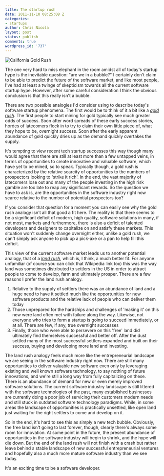 ```yaml
---
title: The startup rush
date: 2011-11-10 08:25:08 Z
categories:
- startups
author: Chris Nicola
layout: post
status: publish
comments: true
wordpress_id: '737'
---
```


![California Gold Rush][1]

The one very hard to miss elephant in the room amidst
all of today's startup hype is the inevitable question: "are we in a bubble?" I
certainly don't claim to be able to predict the future of the software market,
and like most people, I've had at least a twinge of skepticism towards all the
current software startup hype. However, after some careful consideration I
think the obvious conclusion is that this really isn't a bubble.

<!--more-->

There are two possible analogies I'd consider using to describe today's
software startup phenomena. The first would be to think of it a bit like a
[_gold rush_][2]. The first people to start mining for gold typically see much
greater odds of success. Soon after word spreads of these early success
stories, hordes of latecomers flock in to try to claim their own little piece
of, what they hope to be, overnight success. Soon after the early apparent
abundance of gold quickly dries up as the demand quickly overtakes the supply.  

It's tempting to view recent tech startup successes this way though many would
agree that there are still at least more than a few untapped veins, in terms of
opportunities to create innovative and valuable software, which have yet to be
mined, so to speak. Typically though, a gold rush is characterized by the
relative scarcity of opportunities to the numbers of prospectors looking to
'strike it rich'. In the end, the vast majority of latecomers lose out and many
of the people investing in the high risk gamble are too late to reap any
significant rewards. So the question we have to ask is, are the opportunities
in the software industry right now scarce relative to the number of potential
prospectors too?

If you consider that question for a moment you can easily see why the gold rush
analogy isn't all that good a fit here. The reality is that there seems to be a
significant deficit of modern, high quality, software solutions in many, if not
most, markets and furthermore, there is also a deficit of talented developers
and designers to capitalize on and satisfy these markets. This situation won't
suddenly change overnight either, unlike a gold rush, we can't simply ask
anyone to pick up a pick-axe or a pan to help fill this deficit.

This view of the current software market leads us to another potential analogy,
that of a _[land rush][3]_, which is, I think, a much better fit. For anyone
unfamiliar (of course you can click that Wikipedia link too) this was the way
land was sometimes distributed to settlers in the US in order to attract people
to come to develop, farm and ultimately prosper. There are a few reasons I
prefer the land rush analogy.

  1. Relative to the supply of settlers there was an abundance of land and a
     huge need to have it settled much like the opportunities for new software
     products and the relative lack of people who can deliver them today
  2. Those unprepared for the hardships and challenges of 'making it' on this
     new were land often met with failure along the way. Likewise, not everyone
     who tries to form a startup is going to succeed immediately, or at all.
     There are few, if any, true overnight successes
  3. Finally, those who were able to persevere on this 'free' land did
     ultimately find themselves successful and better off. After the dust
     settled many of the most successful settlers expanded and built on their
     success, buying and developing more land and investing.

The land rush analogy feels much more like the entrepreneurial landscape we are
seeing in the software industry right now. There are still many opportunities
to deliver valuable new software even only by leveraging existing and well
known software technology, to say nothing of future innovations, and we're
still a long way from fully capitalizing on these. There is an abundance of
demand for new or even merely improved software solutions. The current software
industry landscape is still littered with the software technologies of the
past, many established businesses are currently doing a poor job of servicing
their customers modern needs and still stuck in outdated software technology
paradigms. While, in some areas the landscape of opportunities is practically
unsettled, like open land just waiting for the right settlers to come and
develop on it.  

So in the end, it's hard to see this as simply a new tech bubble. Obviously,
the free land isn't going to last forever, though, clearly there's always some
room for innovation. At some point in the future, the present abundance of
opportunities in the software industry will begin to shrink, and the hype will
die down. But the end of the land rush will not finish with a crash but rather
leave behind a stable landscape of new successful entrepreneurial ventures and
hopefully also a much more mature software industry than we see today.  

It's an exciting time to be a software developer.

   [1]: https://lh3.googleusercontent.com/-Wjw0w7r9omE/Tr22eoxbGzI/AAAAAAAAAZI/uqnGTFGaaaE/s288/gold-rush.jpg
   [2]: http://en.wikipedia.org/wiki/Gold_rush
   [3]: http://en.wikipedia.org/wiki/Land_run

